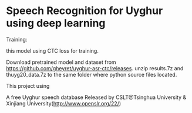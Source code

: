 # Speech Recognition for Uyghur using deep learning
Training:

this model using CTC loss for training.

Download pretrained model and dataset from https://github.com/gheyret/uyghur-asr-ctc/releases.
unzip results.7z and thuyg20_data.7z to the same folder where python source files located.


This project using 

A free Uyghur speech database Released by CSLT@Tsinghua University & Xinjiang University(http://www.openslr.org/22/)
